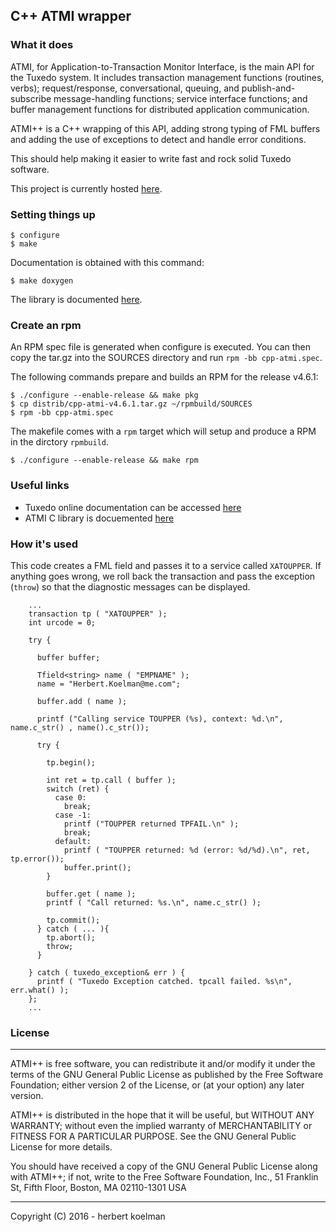 ## C++ ATMI wrapper

### What it does

ATMI, for Application-to-Transaction Monitor Interface, is the main API for the Tuxedo system. It includes transaction 
management functions (routines, verbs); request/response, conversational, queuing, and publish-and-subscribe message-handling
functions; service interface functions; and buffer management functions for distributed application communication.

ATMI++ is a C++ wrapping of this API,  adding strong typing of FML buffers and adding the use of exceptions to detect and handle error conditions. 

This should help making it easier to write fast and rock solid Tuxedo software.

This project is currently hosted <a href="http://herbertkoelman.github.com/cpp-atmi">here</a>.

### Setting things up

    $ configure
    $ make

Documentation is obtained with this command:

    $ make doxygen

The library is documented [here](http://herbertkoelman.github.io/cpp-atmi/doc/html/).

### Create an rpm

An RPM spec file is generated when configure is executed. You can then copy the tar.gz into the SOURCES directory and run `rpm -bb cpp-atmi.spec`.

The following commands prepare and builds an RPM for the release v4.6.1:

    $ ./configure --enable-release && make pkg
    $ cp distrib/cpp-atmi-v4.6.1.tar.gz ~/rpmbuild/SOURCES
    $ rpm -bb cpp-atmi.spec

 The makefile comes with a `rpm` target which will setup and produce a RPM in the dirctory `rpmbuild`.

    $ ./configure --enable-release && make rpm

### Useful links

- Tuxedo online documentation can be accessed [here](http://docs.oracle.com/cd/E35855_01/tuxedo/docs12c/index.html)
- ATMI C library is docuemented [here](http://docs.oracle.com/cd/E35855_01/tuxedo/docs12c/rf3c/rf3c.html)

###  How it's used

This code creates a FML field and passes it to a service called `XATOUPPER`. If anything goes wrong, we roll back the transaction and pass the exception (`throw`) so that the diagnostic messages can be displayed.

        ...
        transaction tp ( "XATOUPPER" );
        int urcode = 0;

        try {

          buffer buffer;

          Tfield<string> name ( "EMPNAME" );
          name = "Herbert.Koelman@me.com";

          buffer.add ( name );

          printf ("Calling service TOUPPER (%s), context: %d.\n", name.c_str() , name().c_str());

          try {

            tp.begin();

            int ret = tp.call ( buffer );
            switch (ret) {
              case 0:
                break;
              case -1:
                printf ("TOUPPER returned TPFAIL.\n" );
                break;
              default:
                printf ( "TOUPPER returned: %d (error: %d/%d).\n", ret, tp.error());
                buffer.print();
            }

            buffer.get ( name );
            printf ( "Call returned: %s.\n", name.c_str() );

            tp.commit();
          } catch ( ... ){
            tp.abort();
            throw;
          }

        } catch ( tuxedo_exception& err ) {
          printf ( "Tuxedo Exception catched. tpcall failed. %s\n", err.what() ); 
        };
        ...

### License

-------------------------------------------------------------------

 ATMI++ is free software, you can redistribute it and/or modify
 it under the terms of the GNU General Public License as published by
 the Free Software Foundation; either version 2 of the License, or
 (at your option) any later version.

 ATMI++ is distributed in the hope that it will be useful,
 but WITHOUT ANY WARRANTY; without even the implied warranty of
 MERCHANTABILITY or FITNESS FOR A PARTICULAR PURPOSE.  See the
 GNU General Public License for more details.

 You should have received a copy of the GNU General Public License
 along with ATMI++; if not, write to the Free Software
 Foundation, Inc., 51 Franklin St, Fifth Floor,
 Boston, MA  02110-1301  USA

-------------------------------------------------------------------
Copyright (C) 2016 - herbert koelman

